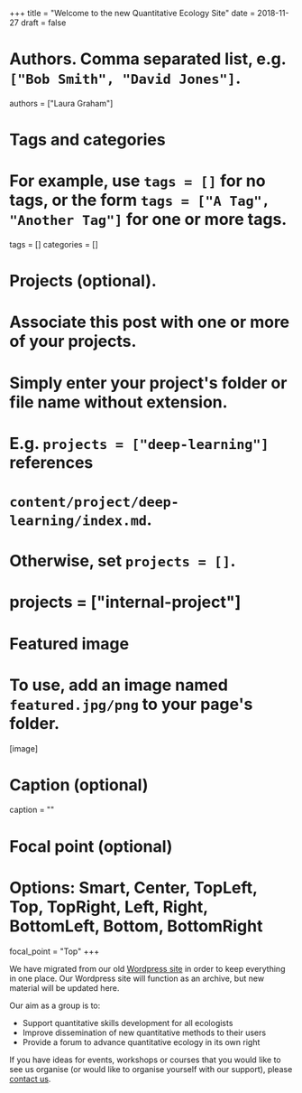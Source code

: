 +++
title = "Welcome to the new Quantitative Ecology Site"
date = 2018-11-27
draft = false

# Authors. Comma separated list, e.g. `["Bob Smith", "David Jones"]`.
authors = ["Laura Graham"]

# Tags and categories
# For example, use `tags = []` for no tags, or the form `tags = ["A Tag", "Another Tag"]` for one or more tags.
tags = []
categories = []

# Projects (optional).
#   Associate this post with one or more of your projects.
#   Simply enter your project's folder or file name without extension.
#   E.g. `projects = ["deep-learning"]` references 
#   `content/project/deep-learning/index.md`.
#   Otherwise, set `projects = []`.
# projects = ["internal-project"]

# Featured image
# To use, add an image named `featured.jpg/png` to your page's folder. 
[image]
  # Caption (optional)
  caption = ""

  # Focal point (optional)
  # Options: Smart, Center, TopLeft, Top, TopRight, Left, Right, BottomLeft, Bottom, BottomRight
  focal_point = "Top"
+++

We have migrated from our old [Wordpress site](https://besquantitativeecology.wordpress.com/) in order to keep everything in one place. Our Wordpress site will function as an archive, but new material will be updated here. 

Our aim as a group is to: 

- Support quantitative skills development for all ecologists
- Improve dissemination of new quantitative methods to their users
- Provide a forum to advance quantitative ecology in its own right

If you have ideas for events, workshops or courses that you would like to see us organise (or would like to organise yourself with our support), please [contact us](/#contact).